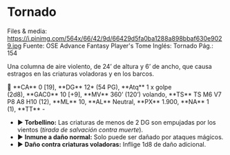 # Tornado

Files & media: https://i.pinimg.com/564x/66/42/9d/66429d5fa0ba1288a898bbaf630e9029.jpg
Fuente: OSE Advance Fantasy Player's Tome
Inglés: Tornado
Pág.: 154

Una columna de aire violento, de 24’ de altura y 6’ de ancho, que causa estragos en las criaturas voladoras y en los barcos.

<aside>
📖 **CA** 0 [19], **DG** 12* (54 PG), **Atq** 1 x golpe (2d8), **GAC0** 10 [+9], **MV** 360’ (120’) volando, **TS** TS M6 V7 P8 A8 H10 (12), **ML** 10, **AL** Neutral, **PX** 1.900, **NA** 1 (1), **TT** -

</aside>

- ▶ **Torbellino:** Las criaturas de menos de 2 DG son empujadas por los vientos (*tirada de salvación contra muerte*).
- ▶ **Inmune a daño normal:** Solo puede ser dañado por ataques mágicos.
- ▶ **Daño contra criaturas voladoras:** Inflige 1d8 de daño adicional.